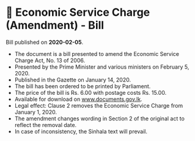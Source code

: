 # 📄  Economic Service Charge (Amendment) - Bill

Bill published on **2020-02-05**.

- The document is a bill presented to amend the Economic Service Charge Act, No. 13 of 2006.
- Presented by the Prime Minister and various ministers on February 5, 2020.
- Published in the Gazette on January 14, 2020.
- The bill has been ordered to be printed by Parliament.
- The price of the bill is Rs. 6.00 with postage costs Rs. 15.00.
- Available for download on www.documents.gov.lk.
- Legal effect: Clause 2 removes the Economic Service Charge from January 1, 2020.
- The amendment changes wording in Section 2 of the original act to reflect the removal date.
- In case of inconsistency, the Sinhala text will prevail.
